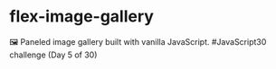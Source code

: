 # flex-image-gallery
🖼️ Paneled image gallery built with vanilla JavaScript. #JavaScript30 challenge (Day 5 of 30)
